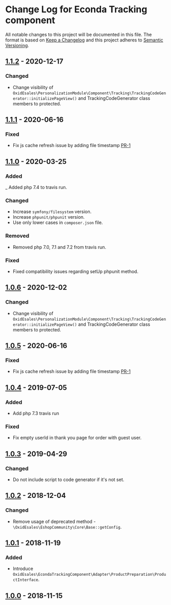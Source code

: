 # Change Log for Econda Tracking component

All notable changes to this project will be documented in this file.
The format is based on [Keep a Changelog](http://keepachangelog.com/)
and this project adheres to [Semantic Versioning](http://semver.org/).

## [1.1.2] - 2020-12-17

### Changed
- Change visibility of `OxidEsales\PersonalizationModule\Component\Tracking\TrackingCodeGenerator::initializePageView()` and TrackingCodeGenerator class members to protected.

## [1.1.1] - 2020-06-16

### Fixed
- Fix js cache refresh issue by adding file timestamp [PR-1](https://github.com/OXID-eSales/econda-tracking-component/pull/1)

## [1.1.0] - 2020-03-25

### Added
_ Added php 7.4 to travis run.

### Changed
- Increase `symfony/filesystem` version.
- Increase `phpunit/phpunit` version.
- Use only lower cases in `composer.json` file.

### Removed
- Removed php 7.0, 7.1 and 7.2 from travis run.

### Fixed
- Fixed compatibility issues regarding setUp phpunit method.

## [1.0.6] - 2020-12-02

### Changed
- Change visibility of `OxidEsales\PersonalizationModule\Component\Tracking\TrackingCodeGenerator::initializePageView()` and TrackingCodeGenerator class members to protected.

## [1.0.5] - 2020-06-16

### Fixed
- Fix js cache refresh issue by adding file timestamp [PR-1](https://github.com/OXID-eSales/econda-tracking-component/pull/1)

## [1.0.4] - 2019-07-05

### Added
- Add php 7.3 travis run

### Fixed
- Fix empty userId in thank you page for order with guest user.

## [1.0.3] - 2019-04-29

### Changed
- Do not include script to code generator if it's not set.

## [1.0.2] - 2018-12-04

### Changed
- Remove usage of deprecated method - `\OxidEsales\EshopCommunity\Core\Base::getConfig`.

## [1.0.1] - 2018-11-19

### Added
- Introduce `OxidEsales\EcondaTrackingComponent\Adapter\ProductPreparation\ProductInterface`.

## [1.0.0] - 2018-11-15

[1.1.2]: https://github.com/OXID-eSales/econda-tracking-component/compare/v1.1.1...v1.1.2
[1.1.1]: https://github.com/OXID-eSales/econda-tracking-component/compare/v1.1.0...v1.1.1
[1.1.0]: https://github.com/OXID-eSales/econda-tracking-component/compare/v1.0.4...v1.1.0
[1.0.6]: https://github.com/OXID-eSales/econda-tracking-component/compare/v1.0.5...v1.0.6
[1.0.5]: https://github.com/OXID-eSales/econda-tracking-component/compare/v1.0.4...v1.0.5
[1.0.4]: https://github.com/OXID-eSales/econda-tracking-component/compare/v1.0.3...v1.0.4
[1.0.3]: https://github.com/OXID-eSales/econda-tracking-component/compare/v1.0.2...v1.0.3
[1.0.2]: https://github.com/OXID-eSales/econda-tracking-component/compare/v1.0.1...v1.0.2
[1.0.1]: https://github.com/OXID-eSales/econda-tracking-component/compare/v1.0.0...v1.0.1
[1.0.0]: https://github.com/OXID-eSales/econda-tracking-component/compare/80d7fdecd2241c9710a8ae573db5c604d0c9348c...v1.0.0
